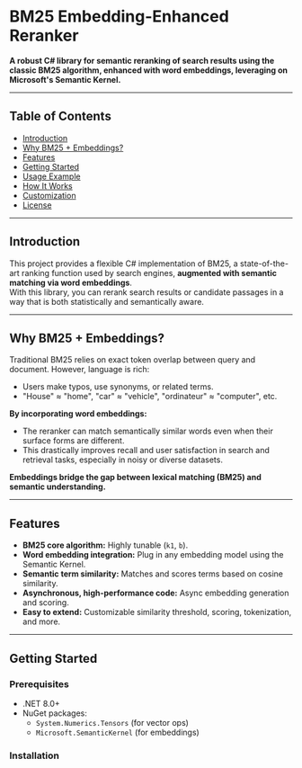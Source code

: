 ﻿# BM25 Embedding-Enhanced Reranker

**A robust C# library for semantic reranking of search results using the classic BM25 algorithm, enhanced with word embeddings, leveraging on Microsoft's Semantic Kernel.**

---

## Table of Contents

- [Introduction](#introduction)
- [Why BM25 + Embeddings?](#why-bm25--embeddings)
- [Features](#features)
- [Getting Started](#getting-started)
- [Usage Example](#usage-example)
- [How It Works](#how-it-works)
- [Customization](#customization)
- [License](#license)

---

## Introduction

This project provides a flexible C# implementation of BM25, a state-of-the-art ranking function used by search engines, **augmented with semantic matching via word embeddings**.  
With this library, you can rerank search results or candidate passages in a way that is both statistically and semantically aware.

---

## Why BM25 + Embeddings?

Traditional BM25 relies on exact token overlap between query and document. However, language is rich:  
- Users make typos, use synonyms, or related terms.
- "House" ≈ "home", "car" ≈ "vehicle", "ordinateur" ≈ "computer", etc.

**By incorporating word embeddings:**
- The reranker can match semantically similar words even when their surface forms are different.
- This drastically improves recall and user satisfaction in search and retrieval tasks, especially in noisy or diverse datasets.

**Embeddings bridge the gap between lexical matching (BM25) and semantic understanding.**

---

## Features

- **BM25 core algorithm:** Highly tunable (`k1`, `b`).
- **Word embedding integration:** Plug in any embedding model using the Semantic Kernel.
- **Semantic term similarity:** Matches and scores terms based on cosine similarity.
- **Asynchronous, high-performance code:** Async embedding generation and scoring.
- **Easy to extend:** Customizable similarity threshold, scoring, tokenization, and more.

---

## Getting Started

### Prerequisites

- .NET 8.0+
- NuGet packages:
  - `System.Numerics.Tensors` (for vector ops)
  - `Microsoft.SemanticKernel` (for embeddings)

### Installation

